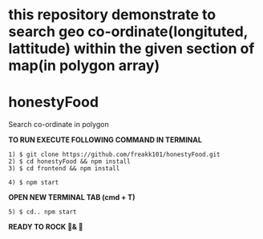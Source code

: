 # this repository demonstrate to search geo co-ordinate(longituted, lattitude) within the given section of map(in polygon array)

# honestyFood
Search co-ordinate in polygon 

**TO RUN EXECUTE FOLLOWING COMMAND IN TERMINAL**
```
1) $ git clone https://github.com/freakk101/honestyFood.git
2) $ cd honestyFood && npm install
3) $ cd frontend && npm install
```
```
4) $ npm start
```
**OPEN NEW TERMINAL TAB (cmd + T)**
```
5) $ cd.. npm start
```
**READY TO ROCK 🎸& 🕺** 
